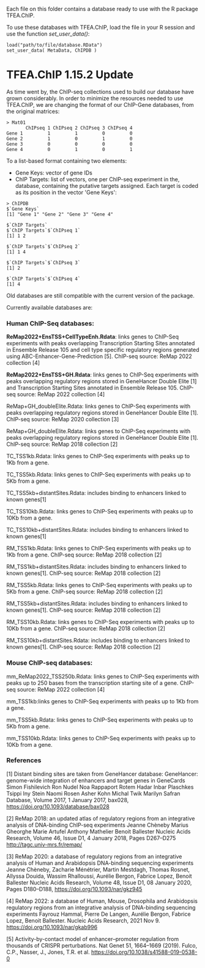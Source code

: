 Each file on this folder contains a database ready to use with the R package TFEA.ChIP.

To use these databases with TFEA.ChIP, load the file in your R session and use the function *set_user_data()*:
```
load("path/to/file/database.RData")
set_user_data( MetaData, ChIPDB )
```
# TFEA.ChIP 1.15.2 Update

As time went by, the ChIP-seq collections used to build our database have grown considerably. In order to minimize the resources needed to use TFEA.ChIP, we are changing the format of our ChIP-Gene databases, from the original matrices:

```
> Mat01
       ChIPseq 1 ChIPseq 2 ChIPseq 3 ChIPseq 4
Gene 1         1         1         0         0
Gene 2         1         0         1         0
Gene 3         0         0         0         0
Gene 4         0         1         0         1
```
To a list-based format containing two elements:
* Gene Keys: vector of gene IDs
* ChIP Targets: list of vectors, one per ChIP-seq experiment in the, database, containing the putative targets assigned. Each target is coded as its position in the vector 'Gene Keys':
```
> ChIPDB
$`Gene Keys`
[1] "Gene 1" "Gene 2" "Gene 3" "Gene 4"

$`ChIP Targets`
$`ChIP Targets`$`ChIPseq 1`
[1] 1 2

$`ChIP Targets`$`ChIPseq 2`
[1] 1 4

$`ChIP Targets`$`ChIPseq 3`
[1] 2

$`ChIP Targets`$`ChIPseq 4`
[1] 4
```

Old databases are still compatible with the current version of the package.

Currently available databases are:

### Human ChIP-Seq databases:

**ReMap2022+EnsTSS+CellTypeEnh.Rdata**: links genes to ChIP-Seq experiments with peaks overlapping Transcription Starting Sites annotated in Ensemble Release 105 and cell type specific regulatory regions generated using ABC-Enhancer-Gene-Prediction [5]. ChIP-seq source: ReMap 2022 collection [4]

**ReMap2022+EnsTSS+GH.Rdata**: links genes to ChIP-Seq experiments with peaks overlapping regulatory regions stored in GeneHancer Double Elite [1] and Transcription Starting Sites annotated in Ensemble Release 105. ChIP-seq source: ReMap 2022 collection [4]

ReMap+GH_doubleElite.Rdata: links genes to ChIP-Seq experiments with peaks overlapping regulatory regions stored in GeneHancer Double Elite [1]. ChIP-seq source: ReMap 2020 collection [3]

ReMap+GH_doubleElite.Rdata: links genes to ChIP-Seq experiments with peaks overlapping regulatory regions stored in GeneHancer Double Elite [1]. ChIP-seq source: ReMap 2018 collection [2]

TC_TSS1kb.Rdata: links genes to ChIP-Seq experiments with peaks up to 1Kb from a gene.

TC_TSS5kb.Rdata: links genes to ChIP-Seq experiments with peaks up to 5Kb from a gene.

TC_TSS5kb+distantSites.Rdata: includes binding to enhancers linked to known genes[1] 

TC_TSS10kb.Rdata: links genes to ChIP-Seq experiments with peaks up to 10Kb from a gene.

TC_TSS10kb+distantSites.Rdata: includes binding to enhancers linked to known genes[1]


RM_TSS1kb.Rdata: links genes to ChIP-Seq experiments with peaks up to 1Kb from a gene. ChIP-seq source: ReMap 2018 collection [2]

RM_TSS1kb+distantSites.Rdata: includes binding to enhancers linked to known genes[1]. ChIP-seq source: ReMap 2018 collection [2]

RM_TSS5kb.Rdata: links genes to ChIP-Seq experiments with peaks up to 5Kb from a gene. ChIP-seq source: ReMap 2018 collection [2]

RM_TSS5kb+distantSites.Rdata: includes binding to enhancers linked to known genes[1]. ChIP-seq source: ReMap 2018 collection [2]

RM_TSS10kb.Rdata: links genes to ChIP-Seq experiments with peaks up to 10Kb from a gene. ChIP-seq source: ReMap 2018 collection [2]

RM_TSS10kb+distantSites.Rdata: includes binding to enhancers linked to known genes[1]. ChIP-seq source: ReMap 2018 collection [2]

### Mouse ChIP-seq databases:

mm_ReMap2022_TSS250b.Rdata: links genes to ChIP-Seq experiments with peaks up to 250 bases from the transcription starting site of a gene. ChIP-seq source: ReMap 2022 collection [4]

mm_TSS1kb:links genes to ChIP-Seq experiments with peaks up to 1Kb from a gene.

mm_TSS5kb.Rdata: links genes to ChIP-Seq experiments with peaks up to 5Kb from a gene.

mm_TSS10kb.Rdata: links genes to ChIP-Seq experiments with peaks up to 10Kb from a gene.

### References

[1] Distant binding sites are taken from GeneHancer database:
GeneHancer: genome-wide integration of enhancers and target genes in GeneCards
Simon Fishilevich Ron Nudel Noa Rappaport Rotem Hadar Inbar Plaschkes Tsippi Iny Stein Naomi Rosen Asher Kohn Michal Twik Marilyn Safran
Database, Volume 2017, 1 January 2017, bax028, https://doi.org/10.1093/database/bax028

[2] ReMap 2018: an updated atlas of regulatory regions from an integrative analysis of DNA-binding ChIP-seq experiments
Jeanne Chèneby Marius Gheorghe Marie Artufel Anthony Mathelier Benoit Ballester
Nucleic Acids Research, Volume 46, Issue D1, 4 January 2018, Pages D267–D275
http://tagc.univ-mrs.fr/remap/

[3] ReMap 2020: a database of regulatory regions from an integrative analysis of Human and Arabidopsis DNA-binding sequencing experiments
Jeanne Chèneby, Zacharie Ménétrier, Martin Mestdagh, Thomas Rosnet, Allyssa Douida, Wassim Rhalloussi, Aurélie Bergon, Fabrice Lopez, Benoit Ballester
Nucleic Acids Research, Volume 48, Issue D1, 08 January 2020, Pages D180–D188, https://doi.org/10.1093/nar/gkz945

[4] ReMap 2022: a database of Human, Mouse, Drosophila and Arabidopsis regulatory regions from an integrative analysis of DNA-binding sequencing experiments
Fayrouz Hammal, Pierre De Langen, Aurélie Bergon, Fabrice Lopez, Benoit Ballester. Nucleic Acids Research, 2021 Nov 9. https://doi.org/10.1093/nar/gkab996

[5] Activity-by-contact model of enhancer–promoter regulation from thousands of CRISPR perturbations. Nat Genet 51, 1664–1669 (2019). Fulco, C.P., Nasser, J., Jones, T.R. et al. https://doi.org/10.1038/s41588-019-0538-0
